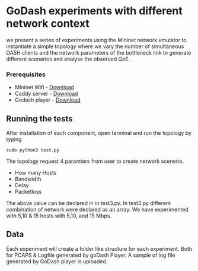 # GoDash experiments with different network context 
we present a series of experiments using the Mininet network emulator to instantiate a simple topology
where we vary the number of simultaneous DASH clients and the network parameters of the  bottleneck link to generate different scenarios and analyse the observed QoE. 


### Prerequisites

* Mininet Wifi  - [Download](https://github.com/intrig-unicamp/mininet-wifi)
* Caddy server  - [Download](https://caddyserver.com/)
* Godash player - [Download](http://cs1dev.ucc.ie/misl/goDASH/)


## Running the tests

After installation of each component, open terminal and run the topology by typing 
```
sudo python3 test.py
```
The topology request 4 paramters from user to create network scenerio. 
* How many Hosts
* Bandwidth
* Delay
* Packetloss

The above value can be declared in in test3.py. In test3.py different combination of network were declared as an array. We have experimented with 5,10 & 15 hosts with 5,10, and 15 Mbps.
## Data
Each experiment will create a folder like structure for each experiment. Both for PCAPS & Logfile generated by goDash Player. A sample of log file generated by GoDash player is uploaded.
